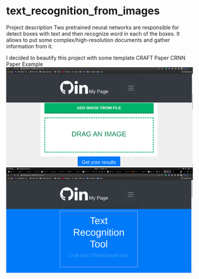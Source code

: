 # text_recognition_from_images

Project description
Two pretrained neural networks are responsible for detect boxes with text and then recognize word in each of the boxes. It allows to put some complex/high-resolution documents and gather information from it.

I decided to beautify this project with some template
CRAFT Paper
CRNN Paper
Example
![](images/img1.PNG)
![](images/img2.png)
